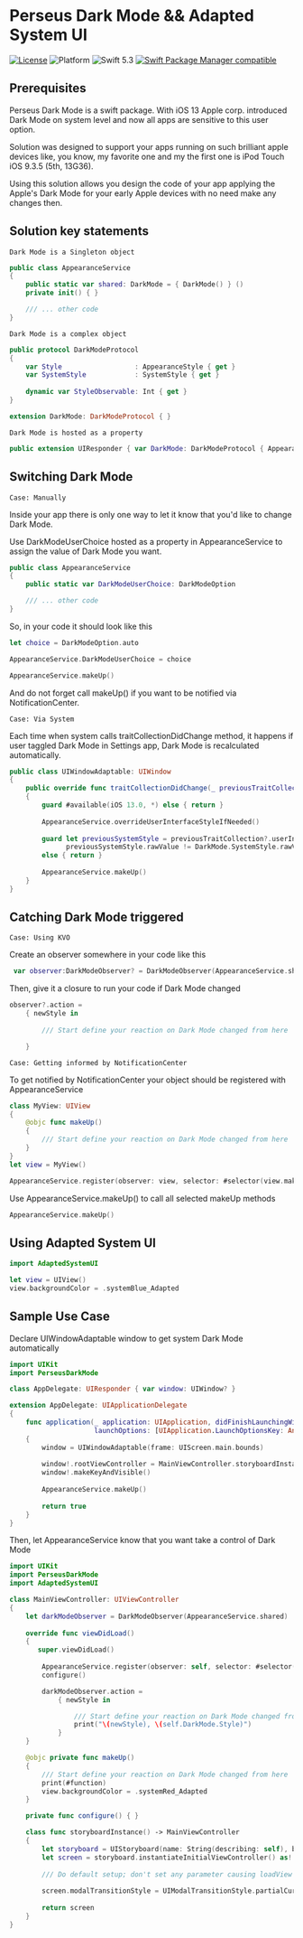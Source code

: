 Perseus Dark Mode && Adapted System UI
======================================

[![License](http://img.shields.io/:LICENSE-MIT-blue.svg?style=plastic)](http://doge.mit-license.org)
![Platform](https://img.shields.io/badge/Platforms-iOS%209.0-orange.svg?style=plastic)
![Swift 5.3](https://img.shields.io/badge/Swift-5.3-red.svg?style=plastic)
[![Swift Package Manager compatible](https://img.shields.io/badge/Swift%20Package%20Manager-compatible-informational.svg?style=plastic)](https://github.com/apple/swift-package-manager)

Prerequisites
-------------

Perseus Dark Mode is a swift package. With iOS 13 Apple corp. introduced Dark Mode on system level and now all apps are sensitive to this user option.

Solution was designed to support your apps running on such brilliant apple devices like, you know, my favorite one and my the first one is iPod Touch iOS 9.3.5 (5th, 13G36).

Using this solution allows you design the code of your app applying the Apple's Dark Mode for your early Apple devices with no need make any changes then.

Solution key statements
-----------------------

`Dark Mode is a Singleton object`

```swift
public class AppearanceService
{
    public static var shared: DarkMode = { DarkMode() } ()
    private init() { }

    /// ... other code
}
```

`Dark Mode is a complex object`

```swift
public protocol DarkModeProtocol
{
    var Style                  : AppearanceStyle { get }
    var SystemStyle            : SystemStyle { get }
    
    dynamic var StyleObservable: Int { get }
}

extension DarkMode: DarkModeProtocol { }
```

`Dark Mode is hosted as a property`

```swift
public extension UIResponder { var DarkMode: DarkModeProtocol { AppearanceService.shared } }
```

Switching Dark Mode
-------------------

`Case: Manually`

Inside your app there is only one way to let it know that you'd like to change Dark Mode.

Use DarkModeUserChoice hosted as a property in AppearanceService to assign the value of Dark Mode you want.

```swift
public class AppearanceService
{
    public static var DarkModeUserChoice: DarkModeOption

    /// ... other code
}
```

So, in your code it should look like this

```swift
let choice = DarkModeOption.auto

AppearanceService.DarkModeUserChoice = choice

AppearanceService.makeUp()
```

And do not forget call makeUp() if you want to be notified via NotificationCenter.

`Case: Via System`

Each time when system calls traitCollectionDidChange method, it happens if user taggled Dark Mode in Settings app, Dark Mode is recalculated automatically.

```swift
public class UIWindowAdaptable: UIWindow
{
    public override func traitCollectionDidChange(_ previousTraitCollection: UITraitCollection?)
    {
        guard #available(iOS 13.0, *) else { return }
        
        AppearanceService.overrideUserInterfaceStyleIfNeeded()
        
        guard let previousSystemStyle = previousTraitCollection?.userInterfaceStyle,
              previousSystemStyle.rawValue != DarkMode.SystemStyle.rawValue
        else { return }
        
        AppearanceService.makeUp()
    }
}

```

Catching Dark Mode triggered
----------------------------

`Case: Using KVO`

Create an observer somewhere in your code like this

```swift
 var observer:DarkModeObserver? = DarkModeObserver(AppearanceService.shared)
```

Then, give it a closure to run your code if Dark Mode changed

```swift
observer?.action = 
    { newStyle in 
        
        /// Start define your reaction on Dark Mode changed from here

    }
```

`Case: Getting informed by NotificationCenter`

To get notified by NotificationCenter your object should be registered with AppearanceService

```swift
class MyView: UIView 
{ 
    @objc func makeUp() 
    { 
        /// Start define your reaction on Dark Mode changed from here
    } 
}
let view = MyView()

AppearanceService.register(observer: view, selector: #selector(view.makeUp))
```

Use AppearanceService.makeUp() to call all selected makeUp methods

```swift
AppearanceService.makeUp()
```

Using Adapted System UI
-----------------------

```swift
import AdaptedSystemUI

let view = UIView()
view.backgroundColor = .systemBlue_Adapted
```

Sample Use Case
---------------

Declare UIWindowAdaptable window to get system Dark Mode automatically

```swift
import UIKit
import PerseusDarkMode

class AppDelegate: UIResponder { var window: UIWindow? }

extension AppDelegate: UIApplicationDelegate
{
    func application(_ application: UIApplication, didFinishLaunchingWithOptions
                     launchOptions: [UIApplication.LaunchOptionsKey: Any]?) -> Bool
    {
        window = UIWindowAdaptable(frame: UIScreen.main.bounds)
        
        window!.rootViewController = MainViewController.storyboardInstance()
        window!.makeKeyAndVisible()
        
        AppearanceService.makeUp()
        
        return true
    }
}
```

Then, let AppearanceService know that you want take a control of Dark Mode

```swift
import UIKit
import PerseusDarkMode
import AdaptedSystemUI

class MainViewController: UIViewController
{
    let darkModeObserver = DarkModeObserver(AppearanceService.shared)
    
    override func viewDidLoad()
    {
       super.viewDidLoad()
        
        AppearanceService.register(observer: self, selector: #selector(makeUp))
        configure()

        darkModeObserver.action =
            { newStyle in

                /// Start define your reaction on Dark Mode changed from here
                print("\(newStyle), \(self.DarkMode.Style)")
            }
    }

    @objc private func makeUp()
    {
        /// Start define your reaction on Dark Mode changed from here
        print(#function)
        view.backgroundColor = .systemRed_Adapted
    }

    private func configure() { }

    class func storyboardInstance() -> MainViewController
    {
        let storyboard = UIStoryboard(name: String(describing: self), bundle: nil)
        let screen = storyboard.instantiateInitialViewController() as! MainViewController
        
        /// Do default setup; don't set any parameter causing loadView up, breaks unit tests
        
        screen.modalTransitionStyle = UIModalTransitionStyle.partialCurl
        
        return screen
    }
}
```
